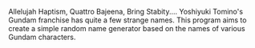 Allelujah Haptism, Quattro Bajeena, Bring Stabity.... Yoshiyuki Tomino's Gundam franchise has quite a few strange names. This program aims to create a simple random name generator based on the names of various Gundam characters.
